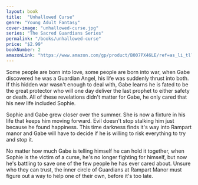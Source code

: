 ```yaml
---
layout: book
title:  "Unhallowed Curse"
genre: "Young Adult Fantasy"
cover-image: "unhallowed-curse.jpg"
series: "The Sacred Guardians Series"
permalink: "/books/unhallowed-curse"
price: "$2.99"
bookNumber: 2
amazonLink: "https://www.amazon.com/gp/product/B007PX46LE/ref=as_li_tl?ie=UTF8&tag=owensmc-20&camp=1789&creative=9325&linkCode=as2&creativeASIN=B007PX46LE&linkId=bc0a35a0f357eba0fc59e732b73c8c95"
---
```

Some people are born into love, some people are born into war, when Gabe discovered he was a Guardian Angel, his life was suddenly thrust into both. If this hidden war wasn't enough to deal with, Gabe learns he is fated to be the great protector who will one day deliver the last prophet to either safety or death. All of these revelations didn't matter for Gabe, he only cared that his new life included Sophie. 

Sophie and Gabe grew closer over the summer. She is now a fixture in his life that keeps him moving forward. Evil doesn't stop stalking him just because he found happiness. This time darkness finds it's way into Rampart manor and Gabe will have to decide if he is willing to risk everything to try and stop it. 

No matter how much Gabe is telling himself he can hold it together, when Sophie is the victim of a curse, he's no longer fighting for himself, but now he's battling to save one of the few people he has ever cared about. Unsure who they can trust, the inner circle of Guardians at Rampart Manor must figure out a way to help one of their own, before it's too late. 
